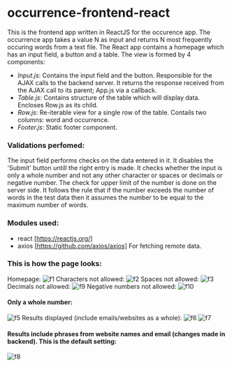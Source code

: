 # occurrence-frontend-react

This is the frontend app written in ReactJS for the occurence app. The occurrence app takes a value N as input and returns N most frequently occuring words from a text file.
The React app contains a homepage which has an input field, a button and a table. 
The view is formed by 4 components:
* *Input.js*: Contains the input field and the button. Responsible for the AJAX calls to the backend server. It returns the response       received from the AJAX call to its parent; App.js via a callback.
* *Table.js*: Contains structure of the table which will display data. Encloses Row.js as its child.
* *Row.js*: Re-iterable view for a single row of the table. Contails two columns: word and occurrence.
* *Footer.js*: Static footer component.
  
### Validations perfomed:
The input field performs checks on the data entered in it. It disables the 'Submit' button untill the right entry is made. It checks whether the input is only a whole number and not any other character or spaces or decimals or negative number. The check for upper limit of the number is done on the server side. It follows the rule that if the number exceeds the number of words in the test data then it assumes the number to be equal to the maximum number of words.

### Modules used:
* react [https://reactjs.org/]
* axios [https://github.com/axios/axios] For fetching remote data.

### This is how the page looks:
Homepage:
![f1](https://user-images.githubusercontent.com/24852829/35640358-f5ae2428-06e2-11e8-820a-3f48ffc7f248.PNG)
Characters not allowed:
![f2](https://user-images.githubusercontent.com/24852829/35640359-f5e58224-06e2-11e8-8422-cb370a32fea8.PNG)
Spaces not allowed:
![f3](https://user-images.githubusercontent.com/24852829/35640360-f61aea90-06e2-11e8-95cc-82ca2b528dab.PNG)
Decimals not allowed:
![f9](https://user-images.githubusercontent.com/24852829/35640755-2829b06a-06e4-11e8-84bb-fc6584af0d7d.PNG)
Negative numbers not allowed:
![f10](https://user-images.githubusercontent.com/24852829/35640756-2863ebae-06e4-11e8-9bb1-a61af3aa425d.PNG)

#### Only a whole number:
![f5](https://user-images.githubusercontent.com/24852829/35640361-f6527294-06e2-11e8-9d44-794b73fd7891.PNG)
Results displayed (include emails/websites as a whole):
![f6](https://user-images.githubusercontent.com/24852829/35640363-f68b4902-06e2-11e8-8efc-f5175dbc22d9.PNG)
![f7](https://user-images.githubusercontent.com/24852829/35640364-f6c3a914-06e2-11e8-9a7e-cdb51b8c284f.PNG)

#### Results include phrases from website names and email (changes made in backend). This is the default setting:
![f8](https://user-images.githubusercontent.com/24852829/35640365-f7043ac4-06e2-11e8-8357-060367842bbf.PNG)

